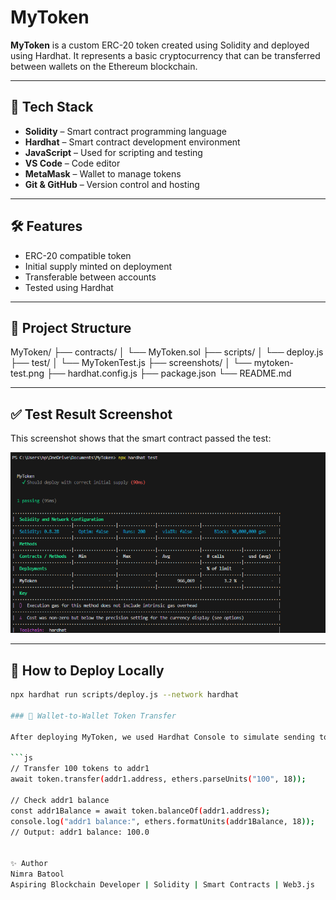 # MyToken

**MyToken** is a custom ERC-20 token created using Solidity and deployed using Hardhat. It represents a basic cryptocurrency that can be transferred between wallets on the Ethereum blockchain.

---

## 🔧 Tech Stack

- **Solidity** – Smart contract programming language  
- **Hardhat** – Smart contract development environment  
- **JavaScript** – Used for scripting and testing  
- **VS Code** – Code editor  
- **MetaMask** – Wallet to manage tokens  
- **Git & GitHub** – Version control and hosting  

---

## 🛠️ Features

- ERC-20 compatible token  
- Initial supply minted on deployment  
- Transferable between accounts  
- Tested using Hardhat  

---

## 📁 Project Structure
MyToken/
├── contracts/
│ └── MyToken.sol
├── scripts/
│ └── deploy.js
├── test/
│ └── MyTokenTest.js
├── screenshots/
│ └── mytoken-test.png
├── hardhat.config.js
├── package.json
└── README.md

---

## ✅ Test Result Screenshot

This screenshot shows that the smart contract passed the test:

![Test Passed](screenshots/mytoken-test-passed.png)


---

## 🚀 How to Deploy Locally

```bash
npx hardhat run scripts/deploy.js --network hardhat

### 🔁 Wallet-to-Wallet Token Transfer

After deploying MyToken, we used Hardhat Console to simulate sending tokens between wallets.

```js
// Transfer 100 tokens to addr1
await token.transfer(addr1.address, ethers.parseUnits("100", 18));

// Check addr1 balance
const addr1Balance = await token.balanceOf(addr1.address);
console.log("addr1 balance:", ethers.formatUnits(addr1Balance, 18));
// Output: addr1 balance: 100.0


✨ Author
Nimra Batool
Aspiring Blockchain Developer | Solidity | Smart Contracts | Web3.js


 

